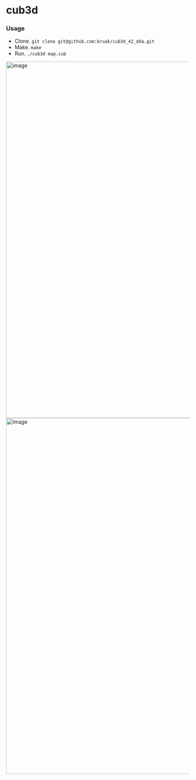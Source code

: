 # cub3d

### Usage
* Clone. `git clone git@github.com:bruak/cub3d_42_dda.git`
* Make. `make`
* Run. `./cub3d map.cub`

<img width="975" alt="image" src="https://github.com/user-attachments/assets/c68b4fcd-3a4b-494c-a35f-b2fa3e1ccf09">
<img width="974" alt="image" src="https://github.com/user-attachments/assets/5762ecab-2e8a-459e-bb74-c239f7816488">
